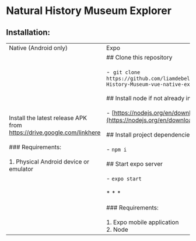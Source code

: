 # Natural History Museum Explorer

## Installation:

|     |     |
| --- | --- |
| Native (Android only) | Expo |
| Install the latest release APK from https://drive.google.com/linkhere<br><br>### Requirements: <br><br>1.  Physical Android device or emulator | ## Clone this repository<br><br>-  `git clone https://github.com/liamdebellada/Natural-History-Museum-vue-native-explorer`<br><br>## Install node if not already installed<br><br>- [https://nodejs.org/en/download/](https://nodejs.org/en/download/)<br><br>## Install project dependencies<br><br>- `npm i`<br><br>## Start expo server<br><br>- `expo start`<br><br>* * *<br><br>### Requirements: <br><br>1.  Expo mobile application<br>2.  Node |
